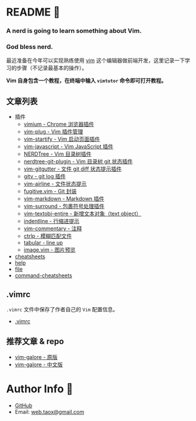 # README 📑

### **A nerd is going to learn something about Vim.**

### **God bless nerd.**

最近准备在今年可以实现熟练使用 [vim](https://www.vim.org) 这个编辑器做前端开发，这里记录一下学习的步骤（不记录最基本的操作）。

**Vim 自身包含一个教程，在终端中输入 `vimtutor` 命令即可打开教程。**

## 文章列表

* 插件
  * [vimium - Chrome 浏览器插件](./plugin/vimium.md)
  * [vim-plug - Vim 插件管理](./plugin/vim-plug.md)
  * [vim-startify - Vim 启动页面插件](./plugin/vim-startify.md)
  * [vim-javascript - Vim JavaScript 插件](./plugin/vim-javascript.md)
  * [NERDTree - Vim 目录树插件](./plugin/nerdtree.md)
  * [nerdtree-git-plugin - Vim 目录树 git 状态插件](./plugin/nerdtree-git-plugin.md)
  * [vim-gitgutter - 文件 git diff 状态提示插件](./plugin/vim-gitgutter.md)
  * [gitv - git log 插件](./plugin/gitv.md)
  * [vim-airline - 文件状态提示](./plugin/vim-airline.md)
  * [fugitive.vim - Git 封装](./plugin/fugitive.vim.md)
  * [vim-markdown - Markdown 插件](./plugin/vim-markdown.md)
  * [vim-surround - 包裹符号处理插件](./plugin/vim-surround.md)
  * [vim-textobj-entire - 新增文本对象（text object）](./plugin/vim-textobj-entire.md)
  * [indentline - 行缩进提示](./plugin/indentline.md)
  * [vim-commentary - 注释](./plugin/vim-commentary.md)
  * [ctrlp - 模糊匹配文件](./plugin/ctrlp.md)
  * [tabular - line up](./plugin/tabular.md)
  * [image.vim - 图片预览](./plugin/image.vim.md)
* [cheatsheets](./cheatsheets.md)
* [help](./help.md)
* [file](./file.md)
* [command-cheatsheets](./command-cheatsheets.md)

## .vimrc

`.vimrc` 文件中保存了作者自己的 `Vim` 配置信息。

* [.vimrc](./.vimrc)


## 推荐文章 & repo

* [vim-galore - 原版](https://github.com/mhinz/vim-galore)
* [vim-galore - 中文版](https://github.com/wsdjeg/vim-galore-zh_cn)

# Author Info 🦉

* [GitHub](https://github.com/Tao-Quixote)
* Email: <web.taox@gmail.com>

